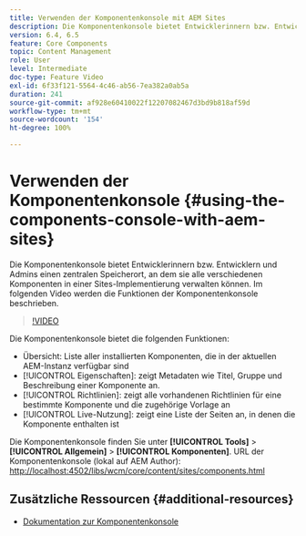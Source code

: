 ```yaml
---
title: Verwenden der Komponentenkonsole mit AEM Sites
description: Die Komponentenkonsole bietet Entwicklerinnern bzw. Entwicklern und Admins einen zentralen Speicherort, an dem sie alle verschiedenen Komponenten in einer Sites-Implementierung verwalten können. Im folgenden Video werden die Funktionen der Komponentenkonsole beschrieben.
version: 6.4, 6.5
feature: Core Components
topic: Content Management
role: User
level: Intermediate
doc-type: Feature Video
exl-id: 6f33f121-5564-4c46-ab56-7ea382a0ab5a
duration: 241
source-git-commit: af928e60410022f12207082467d3bd9b818af59d
workflow-type: tm+mt
source-wordcount: '154'
ht-degree: 100%

---
```


# Verwenden der Komponentenkonsole {#using-the-components-console-with-aem-sites}

Die Komponentenkonsole bietet Entwicklerinnern bzw. Entwicklern und Admins einen zentralen Speicherort, an dem sie alle verschiedenen Komponenten in einer Sites-Implementierung verwalten können. Im folgenden Video werden die Funktionen der Komponentenkonsole beschrieben.

>[!VIDEO](https://video.tv.adobe.com/v/17417?quality=12&learn=on)

Die Komponentenkonsole bietet die folgenden Funktionen:

* Übersicht: Liste aller installierten Komponenten, die in der aktuellen AEM-Instanz verfügbar sind
* [!UICONTROL Eigenschaften]: zeigt Metadaten wie Titel, Gruppe und Beschreibung einer Komponente an.
* [!UICONTROL Richtlinien]: zeigt alle vorhandenen Richtlinien für eine bestimmte Komponente und die zugehörige Vorlage an
* [!UICONTROL Live-Nutzung]: zeigt eine Liste der Seiten an, in denen die Komponente enthalten ist

Die Komponentenkonsole finden Sie unter **[!UICONTROL Tools]** > **[!UICONTROL Allgemein]** > **[!UICONTROL Komponenten]**.
URL der Komponentenkonsole (lokal auf AEM Author): [http://localhost:4502/libs/wcm/core/content/sites/components.html](http://localhost:4502/libs/wcm/core/content/sites/components.html)

## Zusätzliche Ressourcen {#additional-resources}

* [Dokumentation zur Komponentenkonsole](https://helpx.adobe.com/de/experience-manager/6-5/sites/authoring/using/default-components-console.html)
